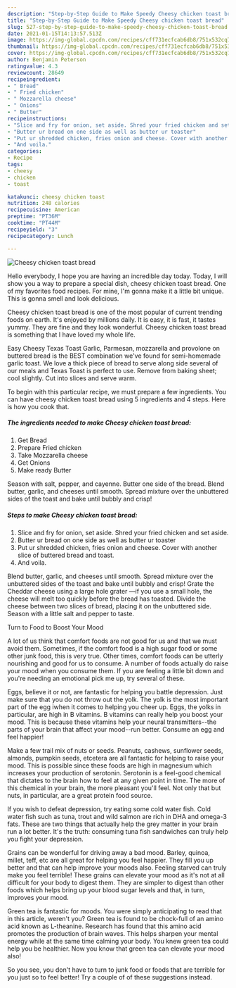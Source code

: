 ```yaml
---
description: "Step-by-Step Guide to Make Speedy Cheesy chicken toast bread"
title: "Step-by-Step Guide to Make Speedy Cheesy chicken toast bread"
slug: 527-step-by-step-guide-to-make-speedy-cheesy-chicken-toast-bread
date: 2021-01-15T14:13:57.513Z
image: https://img-global.cpcdn.com/recipes/cff731ecfcab6db8/751x532cq70/cheesy-chicken-toast-bread-recipe-main-photo.jpg
thumbnail: https://img-global.cpcdn.com/recipes/cff731ecfcab6db8/751x532cq70/cheesy-chicken-toast-bread-recipe-main-photo.jpg
cover: https://img-global.cpcdn.com/recipes/cff731ecfcab6db8/751x532cq70/cheesy-chicken-toast-bread-recipe-main-photo.jpg
author: Benjamin Peterson
ratingvalue: 4.3
reviewcount: 28649
recipeingredient:
- " Bread"
- " Fried chicken"
- " Mozzarella cheese"
- " Onions"
- " Butter"
recipeinstructions:
- "Slice and fry for onion, set aside. Shred your fried chicken and set aside."
- "Butter ur bread on one side as well as butter ur toaster"
- "Put ur shredded chicken, fries onion and cheese. Cover with another slice of buttered bread and toast."
- "And voila."
categories:
- Recipe
tags:
- cheesy
- chicken
- toast

katakunci: cheesy chicken toast 
nutrition: 248 calories
recipecuisine: American
preptime: "PT36M"
cooktime: "PT44M"
recipeyield: "3"
recipecategory: Lunch

---
```



![Cheesy chicken toast bread](https://img-global.cpcdn.com/recipes/cff731ecfcab6db8/751x532cq70/cheesy-chicken-toast-bread-recipe-main-photo.jpg)

Hello everybody, I hope you are having an incredible day today. Today, I will show you a way to prepare a special dish, cheesy chicken toast bread. One of my favorites food recipes. For mine, I'm gonna make it a little bit unique. This is gonna smell and look delicious.

Cheesy chicken toast bread is one of the most popular of current trending foods on earth. It's enjoyed by millions daily. It is easy, it is fast, it tastes yummy. They are fine and they look wonderful. Cheesy chicken toast bread is something that I have loved my whole life.

Easy Cheesy Texas Toast Garlic, Parmesan, mozzarella and provolone on buttered bread is the BEST combination we&#39;ve found for semi-homemade garlic toast. We love a thick piece of bread to serve along side several of our meals and Texas Toast is perfect to use. Remove from baking sheet; cool slightly. Cut into slices and serve warm.


To begin with this particular recipe, we must prepare a few ingredients. You can have cheesy chicken toast bread using 5 ingredients and 4 steps. Here is how you cook that.

<!--inarticleads1-->

##### The ingredients needed to make Cheesy chicken toast bread:

1. Get  Bread
1. Prepare  Fried chicken
1. Take  Mozzarella cheese
1. Get  Onions
1. Make ready  Butter


Season with salt, pepper, and cayenne. Butter one side of the bread. Blend butter, garlic, and cheeses until smooth. Spread mixture over the unbuttered sides of the toast and bake until bubbly and crisp! 

<!--inarticleads2-->

##### Steps to make Cheesy chicken toast bread:

1. Slice and fry for onion, set aside. Shred your fried chicken and set aside.
1. Butter ur bread on one side as well as butter ur toaster
1. Put ur shredded chicken, fries onion and cheese. Cover with another slice of buttered bread and toast.
1. And voila.


Blend butter, garlic, and cheeses until smooth. Spread mixture over the unbuttered sides of the toast and bake until bubbly and crisp! Grate the Cheddar cheese using a large hole grater ―if you use a small hole, the cheese will melt too quickly before the bread has toasted. Divide the cheese between two slices of bread, placing it on the unbuttered side. Season with a little salt and pepper to taste. 

Turn to Food to Boost Your Mood


A lot of us think that comfort foods are not good for us and that we must avoid them. Sometimes, if the comfort food is a high sugar food or some other junk food, this is very true. Other times, comfort foods can be utterly nourishing and good for us to consume. A number of foods actually do raise your mood when you consume them. If you are feeling a little bit down and you're needing an emotional pick me up, try several of these.

Eggs, believe it or not, are fantastic for helping you battle depression. Just make sure that you do not throw out the yolk. The yolk is the most important part of the egg iwhen it comes to helping you cheer up. Eggs, the yolks in particular, are high in B vitamins. B vitamins can really help you boost your mood. This is because these vitamins help your neural transmitters--the parts of your brain that affect your mood--run better. Consume an egg and feel happier!

Make a few trail mix of nuts or seeds. Peanuts, cashews, sunflower seeds, almonds, pumpkin seeds, etcetera are all fantastic for helping to raise your mood. This is possible since these foods are high in magnesium which increases your production of serotonin. Serotonin is a feel-good chemical that dictates to the brain how to feel at any given point in time. The more of this chemical in your brain, the more pleasant you'll feel. Not only that but nuts, in particular, are a great protein food source.

If you wish to defeat depression, try eating some cold water fish. Cold water fish such as tuna, trout and wild salmon are rich in DHA and omega-3 fats. These are two things that actually help the grey matter in your brain run a lot better. It's the truth: consuming tuna fish sandwiches can truly help you fight your depression. 

Grains can be wonderful for driving away a bad mood. Barley, quinoa, millet, teff, etc are all great for helping you feel happier. They fill you up better and that can help improve your moods also. Feeling starved can truly make you feel terrible! These grains can elevate your mood as it's not at all difficult for your body to digest them. They are simpler to digest than other foods which helps bring up your blood sugar levels and that, in turn, improves your mood.

Green tea is fantastic for moods. You were simply anticipating to read that in this article, weren't you? Green tea is found to be chock-full of an amino acid known as L-theanine. Research has found that this amino acid promotes the production of brain waves. This helps sharpen your mental energy while at the same time calming your body. You knew green tea could help you be healthier. Now you know that green tea can elevate your mood also!

So you see, you don't have to turn to junk food or foods that are terrible for you just so to feel better! Try  a  couple of  of  these  suggestions  instead.

